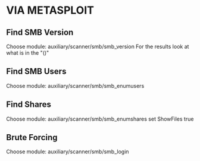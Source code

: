 # VIA METASPLOIT
## Find SMB Version
Choose module: auxiliary/scanner/smb/smb_version
  For the results look at what is in the "()"

## Find SMB Users
Choose module: auxiliary/scanner/smb/smb_enumusers

## Find Shares
Choose module: auxiliary/scanner/smb/smb_enumshares
  set ShowFiles true

## Brute Forcing 
Choose module: auxiliary/scanner/smb/smb_login
